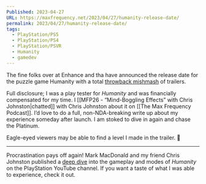 ```yaml
---
Published: 2023-04-27
URL: https://maxfrequency.net/2023/04/27/humanity-release-date/
permalink: 2023/04/27/humanity-release-date/
tags:
  - PlayStation/PS5
  - PlayStation/PS4
  - PlayStation/PSVR
  - Humanity
  - gamedev
---
```

The fine folks over at Enhance and tha have announced the release date for the puzzle game Humanity with a total [throwback mishmash](https://youtu.be/iM1yO7bcqqk) of trailers.

Full disclosure; I was a play tester for *Humanity* and was financially compensated for my time. I [[MFP26 - “Mind-Boggling Effects” with Chris Johnston|chatted]] with Chris Johnston about it on [[The Max Frequency Podcast]]. I’d love to do a full, non-NDA-breaking write up about my experience someday after launch. I am stoked to dive in again and chase the Platinum.

Eagle-eyed viewers may be able to find a level I made in the trailer. 👀

---

Procrastination pays off again! Mark MacDonald and my friend Chris Johnston published a [deep dive](https://youtu.be/QyAsm6_iT9I) into the gameplay and modes of *Humanity* on the PlayStation YouTube channel. If you want a taste of what I was able to experience, check it out.